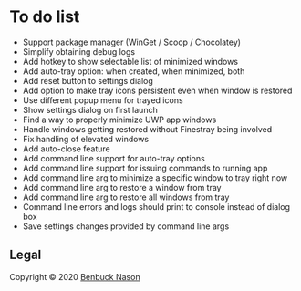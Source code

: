 # To do list

- Support package manager (WinGet / Scoop / Chocolatey)
- Simplify obtaining debug logs
- Add hotkey to show selectable list of minimized windows
- Add auto-tray option: when created, when minimized, both
- Add reset button to settings dialog
- Add option to make tray icons persistent even when window is restored
- Use different popup menu for trayed icons
- Show settings dialog on first launch
- Find a way to properly minimize UWP app windows
- Handle windows getting restored without Finestray being involved
- Fix handling of elevated windows
- Add auto-close feature
- Add command line support for auto-tray options
- Add command line support for issuing commands to running app
- Add command line arg to minimize a specific window to tray right now
- Add command line arg to restore a window from tray
- Add command line arg to restore all windows from tray
- Command line errors and logs should print to console instead of dialog box
- Save settings changes provided by command line args

## Legal

Copyright &copy; 2020 [Benbuck Nason](<https://github.com/benbuck>)
